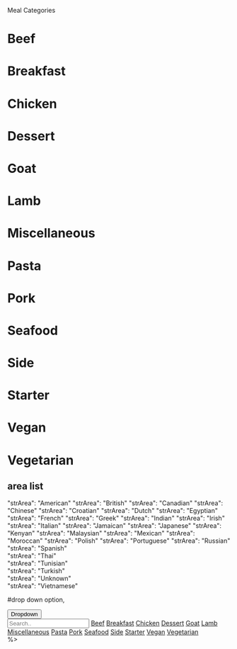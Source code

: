
Meal Categories

# Beef
# Breakfast
# Chicken
# Dessert
# Goat
# Lamb
# Miscellaneous
# Pasta
# Pork
# Seafood
# Side
# Starter
# Vegan
# Vegetarian



## area list
  "strArea": "American"
  "strArea": "British"
  "strArea": "Canadian"
  "strArea": "Chinese"
  "strArea": "Croatian"
  "strArea": "Dutch"
  "strArea": "Egyptian"
  "strArea": "French"
  "strArea": "Greek"
  "strArea": "Indian"
  "strArea": "Irish"
  "strArea": "Italian"
  "strArea": "Jamaican"
  "strArea": "Japanese"
  "strArea": "Kenyan"
  "strArea": "Malaysian"
  "strArea": "Mexican"
  "strArea": "Moroccan"
  "strArea": "Polish"
  "strArea": "Portuguese"
  "strArea": "Russian"            
  "strArea": "Spanish"            
  "strArea": "Thai"            
  "strArea": "Tunisian"        
  "strArea": "Turkish"        
  "strArea": "Unknown"            
  "strArea": "Vietnamese"












#drop down option, 
<div class="dropdown">
  <button onclick="myFunction()" class="dropbtn">Dropdown</button>
  <div id="myDropdown" class="dropdown-content">
    <input type="text" placeholder="Search.." id="myInput" onkeyup="filterFunction()">
    <a href="#recipes">Beef</a>
    <a href="#recipes">Breakfast</a>
    <a href="#recipes">Chicken</a>
    <a href="#recipes">Dessert</a>
    <a href="#recipes">Goat</a>
    <a href="#recipes">Lamb</a>
    <a href="#recipes">Miscellaneous</a>
    <a href="#recipes">Pasta</a>
    <a href="#recipes">Pork</a>
    <a href="#recipes">Seafood</a>
    <a href="#recipes">Side</a>
    <a href="#recipes">Starter</a>
    <a href="#recipes">Vegan</a>
    <a href="#recipes">Vegetarian</a>
  </div>
</div> %>
